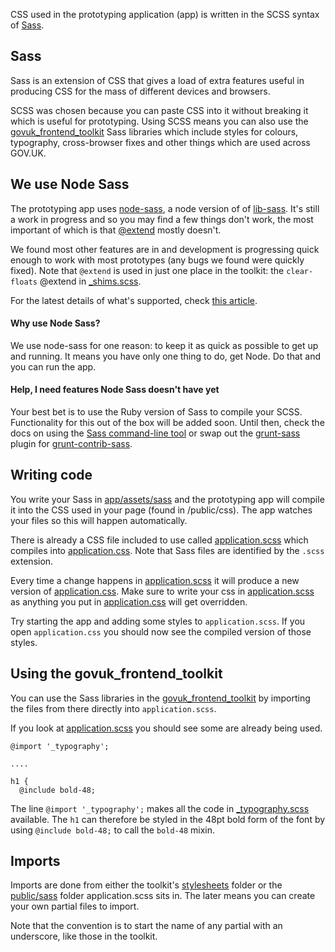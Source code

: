 CSS used in the prototyping application (app) is written in the SCSS syntax of [Sass](http://sass-lang.com/documentation/file.SASS_REFERENCE.html#syntax). 

## Sass

Sass is an extension of CSS that gives a load of extra features useful in producing CSS for the mass of different devices and browsers. 

SCSS was chosen because you can paste CSS into it without breaking it which is useful for prototyping. Using SCSS means you can also use the [govuk_frontend_toolkit](https://github.com/alphagov/govuk_frontend_toolkit) Sass libraries which include styles for colours, typography, cross-browser fixes and other things which are used across GOV.UK.

## We use Node Sass

The prototyping app uses [node-sass](https://github.com/andrew/node-sass), a node version of of [lib-sass](https://github.com/hcatlin/libsass). It's still a work in progress and so you may find a few things don't work, the most important of which is that [@extend](http://sass-lang.com/documentation/file.SASS_REFERENCE.html#extend) mostly doesn't. 

We found most other features are in and development is progressing quick enough to work with most prototypes (any bugs we found were quickly fixed). Note that `@extend` is used in just one place in the toolkit: the `clear-floats` @extend in [_shims.scss](https://github.com/alphagov/govuk_frontend_toolkit/blob/master/stylesheets/_shims.scss).

For the latest details of what's supported, check [this article](http://www.solitr.com/blog/2014/01/state-of-libsass/).

#### Why use Node Sass?

We use node-sass for one reason: to keep it as quick as possible to get up and running. It means you have only one thing to do, get Node. Do that and you can run the app.

#### Help, I need features Node Sass doesn't have yet

Your best bet is to use the Ruby version of Sass to compile your SCSS. Functionality for this out of the box will be added soon. Until then, check the docs on using the [Sass command-line tool](http://sass-lang.com/documentation/file.SASS_REFERENCE.html#using_sass) or swap out the [grunt-sass](https://github.com/sindresorhus/grunt-sass) plugin for [grunt-contrib-sass](https://github.com/gruntjs/grunt-contrib-sass).

## Writing code

You write your Sass in [app/assets/sass](../tree/master/app/assets/sass) and the prototyping app will compile it into the CSS used in your page (found in /public/css). The app watches your files so this will happen automatically.

There is already a CSS file included to use called [application.scss](../blob/master/public/sass/application.scss) which compiles into [application.css](../blob/master/public/stylesheets/application.css). Note that Sass files are identified by the `.scss` extension.

Every time a change happens in [application.scss](../blob/master/public/sass/application.scss) it will produce a new version of [application.css](../blob/master/public/stylesheets/application.css). Make sure to write your css in [application.scss](../blob/master/public/sass/application.scss) as anything you put in [application.css](../blob/master/public/stylesheets/application.css) will get overridden.

Try starting the app and adding some styles to `application.scss`. If you open `application.css` you should now see the compiled version of those styles.

## Using the govuk_frontend_toolkit

You can use the Sass libraries in the [govuk_frontend_toolkit](https://github.com/alphagov/govuk_frontend_toolkit) by importing the files from there directly into `application.scss`.

If you look at [application.scss](../blob/master/public/sass/application.scss) you should see some are already being used.

    @import '_typography';

    ....

    h1 {
      @include bold-48;

The line `@import '_typography';` makes all the code in [_typography.scss](https://github.com/alphagov/govuk_frontend_toolkit/blob/master/stylesheets/_typography.scss) available. The `h1` can therefore be styled in the 48pt bold form of the font by using `@include bold-48;` to call the `bold-48` mixin.

## Imports

Imports are done from either the toolkit's [stylesheets](https://github.com/alphagov/govuk_frontend_toolkit/tree/master/stylesheets/) folder or the [public/sass](../tree/master/public/sass) folder application.scss sits in. The later means you can create your own partial files to import. 

Note that the convention is to start the name of any partial with an underscore, like those in the toolkit.
